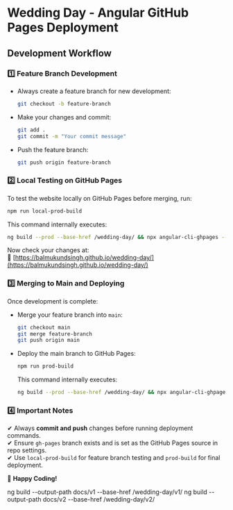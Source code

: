 # Wedding Day - Angular GitHub Pages Deployment

## Development Workflow

### 1️⃣ **Feature Branch Development**
- Always create a feature branch for new development:
  ```sh
  git checkout -b feature-branch
  ```
- Make your changes and commit:
  ```sh
  git add .
  git commit -m "Your commit message"
  ```
- Push the feature branch:
  ```sh
  git push origin feature-branch
  ```

### 2️⃣ **Local Testing on GitHub Pages**
To test the website locally on GitHub Pages before merging, run:
```sh
npm run local-prod-build
```
This command internally executes:
```sh
ng build --prod --base-href /wedding-day/ && npx angular-cli-ghpages --dir=dist/wedding-day --branch=gh-pages
```
Now check your changes at:  
🔗 [https://balmukundsingh.github.io/wedding-day/](https://balmukundsingh.github.io/wedding-day/)

### 3️⃣ **Merging to Main and Deploying**
Once development is complete:
- Merge your feature branch into `main`:
  ```sh
  git checkout main
  git merge feature-branch
  git push origin main
  ```
- Deploy the main branch to GitHub Pages:
  ```sh
  npm run prod-build
  ```
  This command internally executes:
  ```sh
  ng build --prod --base-href /wedding-day/ && npx angular-cli-ghpages --dir=dist/wedding-day
  ```

### 4️⃣ **Important Notes**
✔ Always **commit and push** changes before running deployment commands.  
✔ Ensure `gh-pages` branch exists and is set as the GitHub Pages source in repo settings.  
✔ Use `local-prod-build` for feature branch testing and `prod-build` for final deployment.  

🚀 **Happy Coding!**

ng build --output-path docs/v1 --base-href /wedding-day/v1/
ng build --output-path docs/v2 --base-href /wedding-day/v2/


